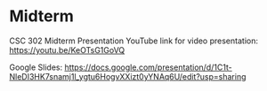 # Midterm
CSC 302 Midterm Presentation
YouTube link for video presentation: https://youtu.be/KeOTsG1GoVQ

Google Slides: https://docs.google.com/presentation/d/1C1t-NleDI3HK7snamj1l_ygtu6HogvXXizt0yYNAq6U/edit?usp=sharing
